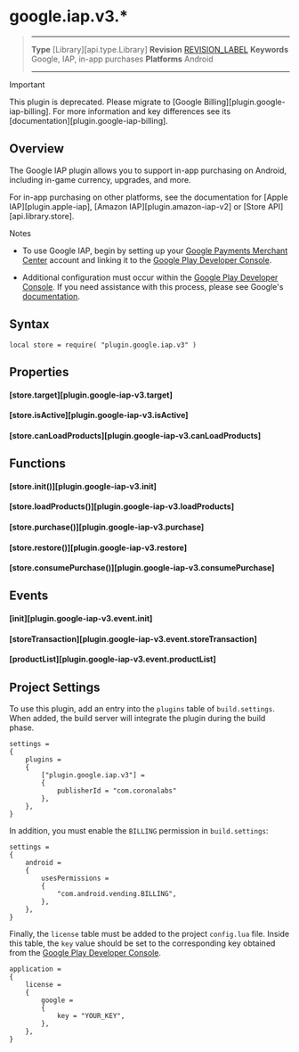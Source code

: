 
# google.iap.v3.*

> --------------------- ------------------------------------------------------------------------------------------
> __Type__              [Library][api.type.Library]
> __Revision__          [REVISION_LABEL](REVISION_URL)
> __Keywords__          Google, IAP, in-app purchases
> __Platforms__			Android
> --------------------- ------------------------------------------------------------------------------------------

<div class="guide-notebox-imp">
<div class="notebox-title-imp">Important</div>

This plugin is deprecated. Please migrate to [Google Billing][plugin.google-iap-billing]. For more information and key differences see its [documentation][plugin.google-iap-billing].

</div>

## Overview

The Google IAP plugin allows you to support <nobr>in-app</nobr> purchasing on Android, including <nobr>in-game</nobr> currency, upgrades, and more.

For in-app purchasing on other platforms, see the documentation for [Apple IAP][plugin.apple-iap], [Amazon IAP][plugin.amazon-iap-v2] or [Store API][api.library.store].

<div class="guide-notebox">
<div class="notebox-title">Notes</div>

* To use Google IAP, begin by setting up your [Google Payments Merchant Center](https://support.google.com/wallet/business/answer/1619772) account and linking it to the [Google Play Developer Console](https://play.google.com/apps/publish).

* Additional configuration must occur within the [Google Play Developer Console](https://play.google.com/apps/publish). If you need assistance with this process, please see Google's [documentation](https://developer.android.com/google/play/billing/index.html).

</div>


<!---

## Gotchas

When building an app using the Google&nbsp;IAP plugin, ensure that the following options in the build dialog window \([guide][guide.distribution.androidBuild]\) match the `.apk` you've already uploaded to the [Google Play Developer Console](https://play.google.com/apps/publish):

* __Application name__
* __Version code__
* __Version name__
* __Package__

-->


## Syntax

	local store = require( "plugin.google.iap.v3" )


## Properties

#### [store.target][plugin.google-iap-v3.target]

#### [store.isActive][plugin.google-iap-v3.isActive]

#### [store.canLoadProducts][plugin.google-iap-v3.canLoadProducts]


## Functions

#### [store.init()][plugin.google-iap-v3.init]

#### [store.loadProducts()][plugin.google-iap-v3.loadProducts]

#### [store.purchase()][plugin.google-iap-v3.purchase]

#### [store.restore()][plugin.google-iap-v3.restore]

#### [store.consumePurchase()][plugin.google-iap-v3.consumePurchase]


## Events

#### [init][plugin.google-iap-v3.event.init]

#### [storeTransaction][plugin.google-iap-v3.event.storeTransaction]

#### [productList][plugin.google-iap-v3.event.productList]


## Project Settings

To use this plugin, add an entry into the `plugins` table of `build.settings`. When added, the build server will integrate the plugin during the build phase.

``````{ brush="lua" gutter="false" first-line="1" highlight="[5,6,7,8]" }
settings =
{
	plugins =
	{
		["plugin.google.iap.v3"] =
		{
			publisherId = "com.coronalabs"
		},
	},
}
``````

In addition, you must enable the `BILLING` permission in `build.settings`:

``````{ brush="lua" gutter="false" first-line="1" highlight="[7]" }
settings =
{
	android =
	{
		usesPermissions =
		{
			"com.android.vending.BILLING",
		},
	},
}
``````

Finally, the `license` table must be added to the project `config.lua` file. Inside this table, the `key` value should be set to the corresponding key obtained from the [Google Play Developer Console](https://play.google.com/apps/publish).

``````{ brush="lua" gutter="false" first-line="1" highlight="[3,4,5,6,7,8,9]" }
application = 
{
	license =
	{
		google =
		{
			key = "YOUR_KEY",
		},
	},
}
``````
